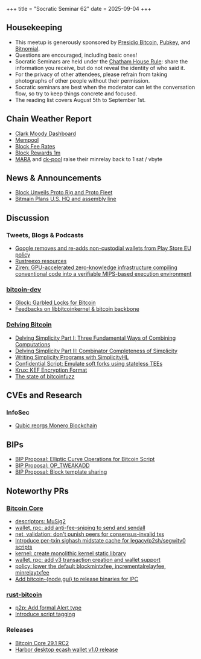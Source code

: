+++
title = "Socratic Seminar 62"
date = 2025-09-04
+++

Housekeeping
------------

- This meetup is generously sponsored by [Presidio Bitcoin](https://www.presidiobitcoin.org/), [Pubkey](https://pubkey.bar/), and [Bitnomial](https://bitnomial.com).
- Questions are encouraged, including basic ones!
- Socratic Seminars are held under the [Chatham House Rule](https://www.chathamhouse.org/about-us/chatham-house-rule): share the information you receive, but do not reveal the identity of who said it.
- For the privacy of other attendees, please refrain from taking photographs of other people without their permission.
- Socratic seminars are best when the moderator can let the conversation flow, so try to keep things concrete and focused.
- The reading list covers August 5th to September 1st.

Chain Weather Report
--------------------

- [Clark Moody Dashboard](https://dashboard.clarkmoody.com/)
- [Mempool](https://mempool.space/graphs/mempool#1m)
- [Block Fee Rates](https://mempool.space/graphs/mining/block-fee-rates#1m)
- [Block Rewards 1m](https://mempool.space/graphs/mining/block-rewards#1m)
- [MARA](https://x.com/mononautical/status/1953716038883061851) and [ck-pool](https://x.com/ckpooldev/status/1957235824451559746) raise their minrelay back to 1 sat / vbyte

News & Announcements
--------------------

- [Block Unveils Proto Rig and Proto Fleet](https://www.businesswire.com/news/home/20250814809089/en/Block-Unveils-Proto-Rig-and-Proto-Fleet-Marking-a-New-Era-in-Bitcoin-Mining)
- [Bitmain Plans U.S. HQ and assembly line](https://www.bloomberg.com/news/articles/2025-07-29/chinese-crypto-giant-plans-first-us-factory-in-trump-era-gambit)

Discussion
----------

### Tweets, Blogs & Podcasts

- [Google removes and re-adds non-custodial wallets from Play Store EU policy](https://x.com/NewsFromGoogle/status/1955741506440192463)
- [Rustreexo resources](https://x.com/dimahledba/status/1951213485104181669)
- [Ziren: GPU-accelerated zero-knowledge infrastructure compiling conventional code into a verifiable MIPS-based execution environment](https://www.zkm.io/blog/ziren-the-hidden-engine)

### [bitcoin-dev](https://groups.google.com/g/bitcoindev)

- [Glock: Garbled Locks for Bitcoin](https://groups.google.com/g/bitcoindev/c/g_-Tfmjz0pw)
- [Feedbacks on libbitcoinkernel & bitcoin backbone](https://groups.google.com/g/bitcoindev/c/dPxh5G-LrBU)

### [Delving Bitcoin](https://delvingbitcoin.org/)

- [Delving Simplicity Part I: Three Fundamental Ways of Combining Computations](https://delvingbitcoin.org/t/delving-simplicity-part-three-fundamental-ways-of-combining-computations)
- [Delving Simplicity Part II: Combinator Completeness of Simplicity](https://delvingbitcoin.org/t/delving-simplicity-part-combinator-completeness-of-simplicity/1935)
- [Writing Simplicity Programs with SimplicityHL](https://delvingbitcoin.org/t/writing-simplicity-programs-with-simplicityhl)
- [Confidential Script: Emulate soft forks using stateless TEEs](https://delvingbitcoin.org/t/confidential-script-emulate-soft-forks-using-stateless-tees)
- [Krux: KEF Encryption Format](https://delvingbitcoin.org/t/krux-kef-encryption-format)
- [The state of bitcoinfuzz](https://delvingbitcoin.org/t/the-state-of-bitcoinfuzz/1946)

CVEs and Research
-----------------

### InfoSec

- [Qubic reorgs Monero Blockchain](https://qubic.org/pr/qubic-overtakes-monero-s-hash-rate-in-live-51-takeover-demo)

BIPs
----

- [BIP Proposal: Elliptic Curve Operations for Bitcoin Script](https://github.com/bitcoin/bips/pull/1945)
- [BIP Proposal: OP_TWEAKADD](https://github.com/bitcoin/bips/pull/1944)
- [BIP Proposal: Block template sharing](https://delvingbitcoin.org/t/sharing-block-templates/1906)

Noteworthy PRs
--------------

### [Bitcoin Core](https://github.com/bitcoin/bitcoin)

- [descriptors: MuSig2](https://github.com/bitcoin/bitcoin/pull/31244)
- [wallet, rpc: add anti-fee-sniping to send and sendall](https://github.com/bitcoin/bitcoin/pull/28944)
- [net, validation: don't punish peers for consensus-invalid txs](https://github.com/bitcoin/bitcoin/pull/33050)
- [Introduce per-txin sighash midstate cache for legacy/p2sh/segwitv0 scripts](https://github.com/bitcoin/bitcoin/pull/32473)
- [kernel: create monolithic kernel static library](https://github.com/bitcoin/bitcoin/pull/33077)
- [wallet, rpc: add v3 transaction creation and wallet support](https://github.com/bitcoin/bitcoin/pull/32896)
- [policy: lower the default blockmintxfee, incrementalrelayfee, minrelaytxfee](https://github.com/bitcoin/bitcoin/pull/33106)
- [Add bitcoin-{node,gui} to release binaries for IPC](https://github.com/bitcoin/bitcoin/pull/31802)

### [rust-bitcoin](https://github.com/rust-bitcoin/rust-bitcoin)

- [p2p: Add formal Alert type](https://github.com/rust-bitcoin/rust-bitcoin/pull/4730)
- [Introduce script tagging](https://github.com/rust-bitcoin/rust-bitcoin/pull/4907)

### Releases

- [Bitcoin Core 29.1 RC2](https://github.com/bitcoin/bitcoin/blob/v29.1rc2/doc/release-notes.md)
- [Harbor desktop ecash wallet v1.0 release](https://harbor.cash/)
